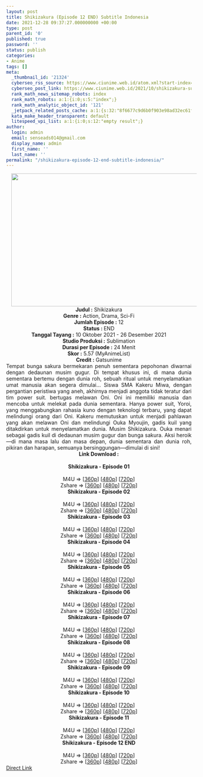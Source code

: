 ```yaml
---
layout: post
title: Shikizakura (Episode 12 END) Subtitle Indonesia
date: 2021-12-28 09:37:27.000000000 +00:00
type: post
parent_id: '0'
published: true
password: ''
status: publish
categories:
- Anime
tags: []
meta:
  _thumbnail_id: '21324'
  cyberseo_rss_source: https://www.ciunime.web.id/atom.xml?start-index=1
  cyberseo_post_link: https://www.ciunime.web.id/2021/10/shikizakura-subtitle-indonesia.html
  rank_math_news_sitemap_robots: index
  rank_math_robots: a:1:{i:0;s:5:"index";}
  rank_math_analytic_object_id: '121'
  _jetpack_related_posts_cache: a:1:{s:32:"8f6677c9d6b0f903e98ad32ec61f8deb";a:2:{s:7:"expires";i:1652558761;s:7:"payload";a:0:{}}}
  kata_make_header_transparent: default
  litespeed_vpi_list: a:1:{i:0;s:12:"empty result";}
author:
  login: admin
  email: senseads014@gmail.com
  display_name: admin
  first_name: ''
  last_name: ''
permalink: "/shikizakura-episode-12-end-subtitle-indonesia/"
---
```

<div class="separator" style="clear: both; text-align: center;"><a href="https://blogger.googleusercontent.com/img/a/AVvXsEj_RlDygOqbocb9XnRIC65P_3_DVa6azFZe3RPrYYiAlZr2-1QB9LuhXcmtWDLQYZaMN1KIyF39tv4u2G2zeyHRKPtang27PWcZZ-zAhq7uIl7hRFopGDPEuKRM8nJldSoJ6CuxuGNZCrkbjEpTIYBifmX2MmU3mZPstSqG55amCXfdHqEAmfGBVHYq=s1280" style="margin-left: 1em; margin-right: 1em;"><img border="0" data-original-height="720" data-original-width="1280" height="360" src="{{ site.baseurl }}/assets/2021/12/AVvXsEj_RlDygOqbocb9XnRIC65P_3_DVa6azFZe3RPrYYiAlZr2-1QB9LuhXcmtWDLQYZaMN1KIyF39tv4u2G2zeyHRKPtang27PWcZZ-zAhq7uIl7hRFopGDPEuKRM8nJldSoJ6CuxuGNZCrkbjEpTIYBifmX2MmU3mZPstSqG55amCXfdHqEAmfGBVHYq=w640-h360" width="640" /></a></div>
<div class="separator" style="clear: both; text-align: center;"></div>
<div style="text-align: center;"><b>Judul</b><b><b> </b>:</b> Shikizakura</div>
<div style="text-align: center;"><b><b>Genre :</b></b> Action, Drama, Sci-Fi</div>
<div style="text-align: center;"><b>Jumlah Episode :</b> 12<br /><b>Status :&nbsp;</b>END<br /><b>Tanggal Tayang :</b> 10 Oktober&nbsp;2021 - 26 Desember 2021<br /><b>Studio Produksi :</b>&nbsp;Sublimation<br /><b>Durasi per Episode :</b> 24 Menit</div>
<div style="text-align: center;"><b>Skor :</b> 5.57 (MyAnimeList)</div>
<div style="text-align: center;"><b>Credit :</b>&nbsp;Gatsunime</div>
<div style="text-align: center;"></div>
<div style="text-align: justify;">Tempat bunga sakura bermekaran penuh sementara pepohonan diwarnai dengan dedaunan musim gugur. Di tempat khusus ini, di mana dunia sementara bertemu dengan dunia roh, sebuah ritual untuk menyelamatkan umat manusia akan segera dimulai… Siswa SMA Kakeru Miwa, dengan pergantian peristiwa yang aneh, akhirnya menjadi anggota tidak teratur dari tim power suit. bertugas melawan Oni. Oni ini memiliki manusia dan mencoba untuk melekat pada dunia sementara. Hanya power suit, Yoroi, yang menggabungkan rahasia kuno dengan teknologi terbaru, yang dapat melindungi orang dari Oni. Kakeru memutuskan untuk menjadi pahlawan yang akan melawan Oni dan melindungi Ouka Myoujin, gadis kuil yang ditakdirkan untuk menyelamatkan dunia. Musim Shikizakura. Ouka menari sebagai gadis kuil di dedaunan musim gugur dan bunga sakura. Aksi heroik—di mana masa lalu dan masa depan, dunia sementara dan dunia roh, pikiran dan harapan, semuanya bersinggungan—dimulai di sini!</div>
<div style="text-align: justify;"></div>
<div style="text-align: justify;"></div>
<div style="text-align: center;">
<div style="text-align: center;">
<div style="text-align: left;">
<div style="text-align: center;"><b>Link Download :</b></div>
<div style="text-align: center;"><b><br /></b></div>
<div style="text-align: center;"><span style="text-align: left;"><b>Shikizakura&nbsp;</b></span><b>- Episode 01</b></div>
<div style="text-align: center;"><b><br /></b></div>
<div style="text-align: center;">M4U =&gt; [<a href="https://www.mp4upload.com/m44u74jlxhho" target="_blank" rel="noopener">360p</a>] [<a href="https://www.mp4upload.com/kr4jly88axw5" target="_blank" rel="noopener">480p</a>] [<a href="https://www.mp4upload.com/wqpy14krtsbn" target="_blank" rel="noopener">720p</a>]</div>
<div style="text-align: center;">Zshare =&gt; [<a href="https://www116.zippyshare.com/v/tXi924zZ/file.html" target="_blank" rel="noopener">360p</a>] [<a href="https://www116.zippyshare.com/v/WDGIHmci/file.html" target="_blank" rel="noopener">480p</a>] [<a href="https://www116.zippyshare.com/v/2jVtREi9/file.html" target="_blank" rel="noopener">720p</a>]</div>
<div style="text-align: center;"></div>
<div style="text-align: center;">
<div><span style="text-align: left;"><b>Shikizakura&nbsp;</b></span><b>- Episode 02</b></div>
<div><b><br /></b></div>
<div>M4U =&gt; [<a href="https://www.mp4upload.com/ofsvk8exdg28" target="_blank" rel="noopener">360p</a>] [<a href="https://www.mp4upload.com/n049g290ya67" target="_blank" rel="noopener">480p</a>] [<a href="https://www.mp4upload.com/agfex2dwe146" target="_blank" rel="noopener">720p</a>]</div>
<div>Zshare =&gt; [<a href="https://www5.zippyshare.com/v/yXllXa4C/file.html" target="_blank" rel="noopener">360p</a>] [<a href="https://www5.zippyshare.com/v/LMAqJxPn/file.html" target="_blank" rel="noopener">480p</a>] [<a href="https://www5.zippyshare.com/v/3EtNDA02/file.html" target="_blank" rel="noopener">720p</a>]</div>
<div></div>
<div>
<div><span style="text-align: left;"><b>Shikizakura&nbsp;</b></span><b>- Episode 03</b></div>
<div><b><br /></b></div>
<div>M4U =&gt; [<a href="https://www.mp4upload.com/xy7asiqejjxv" target="_blank" rel="noopener">360p</a>] [<a href="https://www.mp4upload.com/mws5jlfor27x" target="_blank" rel="noopener">480p</a>] [<a href="https://www.mp4upload.com/ixjerlvmdc0o" target="_blank" rel="noopener">720p</a>]</div>
<div>Zshare =&gt; [<a href="https://www74.zippyshare.com/v/BsjjVm5o/file.html" target="_blank" rel="noopener">360p</a>] [<a href="https://www74.zippyshare.com/v/zX1Un6Ke/file.html" target="_blank" rel="noopener">480p</a>] [<a href="https://www74.zippyshare.com/v/p0xxqPfd/file.html" target="_blank" rel="noopener">720p</a>]</div>
</div>
<div></div>
<div>
<div><span style="text-align: left;"><b>Shikizakura&nbsp;</b></span><b>- Episode 04</b></div>
<div><b><br /></b></div>
<div>M4U =&gt; [<a href="https://www.mp4upload.com/a7drgj2gpp59" target="_blank" rel="noopener">360p</a>] [<a href="https://www.mp4upload.com/bfobhda8kcsf" target="_blank" rel="noopener">480p</a>] [<a href="https://www.mp4upload.com/fjkzq0d6o7k2" target="_blank" rel="noopener">720p</a>]</div>
<div>Zshare =&gt; [<a href="https://www101.zippyshare.com/v/YDgJyOB1/file.html" target="_blank" rel="noopener">360p</a>] [<a href="https://www101.zippyshare.com/v/zLv6Tdbz/file.html" target="_blank" rel="noopener">480p</a>] [<a href="https://www101.zippyshare.com/v/PU3KWMxg/file.html" target="_blank" rel="noopener">720p</a>]</div>
</div>
<div></div>
<div>
<div><span style="text-align: left;"><b>Shikizakura&nbsp;</b></span><b>- Episode 05</b></div>
<div><b><br /></b></div>
<div>M4U =&gt; [<a href="https://www.mp4upload.com/9ky4083l82zi" target="_blank" rel="noopener">360p</a>] [<a href="https://www.mp4upload.com/fb68xia81ch4" target="_blank" rel="noopener">480p</a>] [<a href="https://www.mp4upload.com/yanb6facn6sp" target="_blank" rel="noopener">720p</a>]</div>
<div>Zshare =&gt; [<a href="https://www75.zippyshare.com/v/otqKc3bY/file.html" target="_blank" rel="noopener">360p</a>] [<a href="https://www75.zippyshare.com/v/7D2okBgt/file.html" target="_blank" rel="noopener">480p</a>] [<a href="https://www75.zippyshare.com/v/912vpmZA/file.html" target="_blank" rel="noopener">720p</a>]</div>
</div>
<div></div>
<div>
<div><span style="text-align: left;"><b>Shikizakura&nbsp;</b></span><b>- Episode 06</b></div>
<div><b><br /></b></div>
<div>M4U =&gt; [<a href="https://www.mp4upload.com/sw281wdwe37i" target="_blank" rel="noopener">360p</a>] [<a href="https://www.mp4upload.com/40saw0nxbezu" target="_blank" rel="noopener">480p</a>] [<a href="https://www.mp4upload.com/00b45r0ak4am" target="_blank" rel="noopener">720p</a>]</div>
<div>Zshare =&gt; [<a href="https://www13.zippyshare.com/v/QdcGASr2/file.html" target="_blank" rel="noopener">360p</a>] [<a href="https://www13.zippyshare.com/v/Jp84tfex/file.html" target="_blank" rel="noopener">480p</a>] [<a href="https://www13.zippyshare.com/v/iPsXNuLi/file.html" target="_blank" rel="noopener">720p</a>]</div>
</div>
<div></div>
<div>
<div><span style="text-align: left;"><b>Shikizakura&nbsp;</b></span><b>- Episode 07</b></div>
<div><b><br /></b></div>
<div>M4U =&gt; [<a href="http://www.solidfiles.com/v/W82ymkPWgwLkA" target="_blank" rel="noopener">360p</a>] [<a href="http://www.solidfiles.com/v/YLvAQ4eYd7Zzd" target="_blank" rel="noopener">480p</a>] [<a href="http://www.solidfiles.com/v/8Zn2Wk78jkMxB" target="_blank" rel="noopener">720p</a>]</div>
<div>Zshare =&gt; [<a href="https://www18.zippyshare.com/v/qmTChkjX/file.html" target="_blank" rel="noopener">360p</a>] [<a href="https://www18.zippyshare.com/v/Y0kIQinm/file.html" target="_blank" rel="noopener">480p</a>] [<a href="https://www18.zippyshare.com/v/cAi2b3j4/file.html" target="_blank" rel="noopener">720p</a>]</div>
</div>
<div></div>
<div>
<div><span style="text-align: left;"><b>Shikizakura&nbsp;</b></span><b>- Episode 08</b></div>
<div><b><br /></b></div>
<div>M4U =&gt; [<a href="https://www.mp4upload.com/spnyit4wb47w" target="_blank" rel="noopener">360p</a>] [<a href="https://www.mp4upload.com/gn4lhiigdqk1" target="_blank" rel="noopener">480p</a>] [<a href="https://www.mp4upload.com/30azjqr7ar19" target="_blank" rel="noopener">720p</a>]</div>
<div>Zshare =&gt; [<a href="https://www79.zippyshare.com/v/6fQHXOpy/file.html" target="_blank" rel="noopener">360p</a>] [<a href="https://www79.zippyshare.com/v/1HKCdCQl/file.html" target="_blank" rel="noopener">480p</a>] [<a href="https://www79.zippyshare.com/v/BZ4KrxIK/file.html" target="_blank" rel="noopener">720p</a>]</div>
</div>
<div></div>
<div>
<div><span style="text-align: left;"><b>Shikizakura&nbsp;</b></span><b>- Episode 09</b></div>
<div><b><br /></b></div>
<div>M4U =&gt; [<a href="https://www.mp4upload.com/aldee4y0twgh" target="_blank" rel="noopener">360p</a>] [<a href="https://www.mp4upload.com/xv8hvh37kt98" target="_blank" rel="noopener">480p</a>] [<a href="https://www.mp4upload.com/p61n7dtm1dqj" target="_blank" rel="noopener">720p</a>]</div>
<div>Zshare =&gt; [<a href="https://www68.zippyshare.com/v/5Tzb1vng/file.html" target="_blank" rel="noopener">360p</a>] [<a href="https://www68.zippyshare.com/v/5x6XfzON/file.html" target="_blank" rel="noopener">480p</a>] [<a href="https://www68.zippyshare.com/v/HzzDKdZ3/file.html" target="_blank" rel="noopener">720p</a>]</div>
</div>
<div></div>
<div>
<div><span style="text-align: left;"><b>Shikizakura&nbsp;</b></span><b>- Episode 10</b></div>
<div><b><br /></b></div>
<div>M4U =&gt; [<a href="https://www.mp4upload.com/icd5vutg4xj5" target="_blank" rel="noopener">360p</a>] [<a href="https://www.mp4upload.com/oy4noccre3h6" target="_blank" rel="noopener">480p</a>] [<a href="https://www.mp4upload.com/z5uc1uxhbdgw" target="_blank" rel="noopener">720p</a>]</div>
<div>Zshare =&gt; [<a href="https://www45.zippyshare.com/v/VwW8upD9/file.html" target="_blank" rel="noopener">360p</a>] [<a href="https://www45.zippyshare.com/v/YVd5XgaA/file.html" target="_blank" rel="noopener">480p</a>] [<a href="https://www45.zippyshare.com/v/o8wSjFeW/file.html" target="_blank" rel="noopener">720p</a>]</div>
</div>
<div></div>
<div>
<div><span style="text-align: left;"><b>Shikizakura&nbsp;</b></span><b>- Episode 11</b></div>
<div><b><br /></b></div>
<div>M4U =&gt; [<a href="https://www.mp4upload.com/r7dzyfz9mn6f" target="_blank" rel="noopener">360p</a>] [<a href="https://www.mp4upload.com/96abw8847jnm" target="_blank" rel="noopener">480p</a>] [<a href="https://www.mp4upload.com/zyoxsaqhthto" target="_blank" rel="noopener">720p</a>]</div>
<div>Zshare =&gt; [<a href="https://www111.zippyshare.com/v/3yJA4ZFg/file.html" target="_blank" rel="noopener">360p</a>] [<a href="https://www111.zippyshare.com/v/KGEaoOxO/file.html" target="_blank" rel="noopener">480p</a>] [<a href="https://www111.zippyshare.com/v/DFG0ip0v/file.html" target="_blank" rel="noopener">720p</a>]</div>
</div>
<div></div>
<div>
<div><span style="text-align: left;"><b>Shikizakura&nbsp;</b></span><b>- Episode 12 END</b></div>
<div><b><br /></b></div>
<div>M4U =&gt; [<a href="http://www.solidfiles.com/v/YLgmd2AGyL6ne" target="_blank" rel="noopener">360p</a>] [<a href="http://www.solidfiles.com/v/3daxV3BYvzx4w" target="_blank" rel="noopener">480p</a>] [<a href="http://www.solidfiles.com/v/vNj72RgpmyD5Y" target="_blank" rel="noopener">720p</a>]</div>
<div>Zshare =&gt; [<a href="https://www67.zippyshare.com/v/wf5AgLGc/file.html" target="_blank" rel="noopener">360p</a>] [<a href="https://www67.zippyshare.com/v/hwaKzl8C/file.html" target="_blank" rel="noopener">480p</a>] [<a href="https://www67.zippyshare.com/v/EaRmIPdm/file.html" target="_blank" rel="noopener">720p</a>]</div>
</div>
</div>
</div>
</div>
</div>
<link rel="stylesheet" href="https://cdnjs.cloudflare.com/ajax/libs/font-awesome/4.7.0/css/font-awesome.min.css" />
<div class="divbtn"> <a href="https://handymansurrender.com/fihup8buzv?key=94550f7ce39444073321dde3b8782f97" class="btn"><i class="fa fa-download"></i> Direct Link</a> </div>

